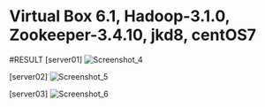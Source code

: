 # Virtual Box 6.1, Hadoop-3.1.0, Zookeeper-3.4.10, jkd8, centOS7

#RESULT
[server01]
![Screenshot_4](https://user-images.githubusercontent.com/66659846/106993615-6fad2f00-67be-11eb-9849-8a6268415c62.png)

[server02]
![Screenshot_5](https://user-images.githubusercontent.com/66659846/106993621-72a81f80-67be-11eb-8e35-e43df0cbff7e.png)

[server03]
![Screenshot_6](https://user-images.githubusercontent.com/66659846/106993625-7471e300-67be-11eb-8f30-badb1b7314f0.png)

